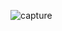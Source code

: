 ![capture](https://user-images.githubusercontent.com/18416366/29978030-25fa9fe2-8f5d-11e7-8113-3ce90a029175.PNG)